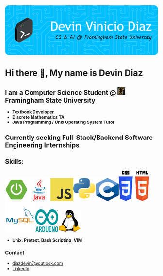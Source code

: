 ![Header](./gb-header.png)

# Hi there 👋, My name is Devin Diaz
## I am a Computer Science Student @ <img src="fsu-logo.jpg" width="25" height="25">Framingham State University 
  - **Textbook Developer**
  - **Discrete Mathematics TA**
  - **Java Programming / Unix Operating System Tutor**
## Currently seeking **Full-Stack/Backend Software Engineering Internships**
## Skills:
<img src="spring-boot-img.png" width="75" height="75"><img src="java-logo.webp" width="75" height="75"><img src="javascript-img.png" width="75" height="75"><img src="py-image.png" width="75" height="75"><img src="c-img.png" width="75" height="75"><img src="html-css-img.png" width="100" height="100"><img src="sql.png" width="100" height="100"><img src="arduino.png" width="75" height="75"><img src="linux-img.png" width="75" height="75">
- **Unix, Pretext, Bash Scripting, VIM**

### Contact
- [diazdevin7@outlook.com](mailto:diazdevin7@outlook.com)
- [LinkedIn](https://www.linkedin.com/in/diazdevin/)










